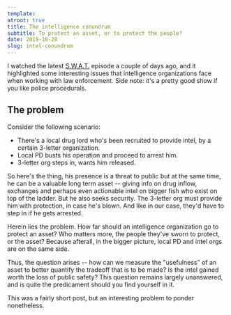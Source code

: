 ```yaml
---
template:
atroot: true
title: The intelligence conundrum
subtitle: To protect an asset, or to protect the people?
date: 2019-10-28
slug: intel-conundrum
---
```


I watched the latest [S.W.A.T.](https://en.wikipedia.org/wiki/S.W.A.T._(2017_TV_series))
episode a couple of days ago, and it highlighted some interesting issues that
intelligence organizations face when working with law enforcement. Side note: it's a pretty
good show if you like police procedurals.

## The problem

Consider the following scenario:

- There's a local drug lord who's been recruited to provide intel, by a certain 3-letter organization.
- Local PD busts his operation and proceed to arrest him.
- 3-letter org steps in, wants him released.

So here's the thing, his presence is a threat to public but at the same time, 
he can be a valuable long term asset -- giving info on drug inflow, exchanges and perhaps even 
actionable intel on bigger fish who exist on top of the ladder. But he also
seeks security. The 3-letter org must provide him with protection, 
in case he's blown. And like in our case, they'd have to step in if he gets arrested.

Herein lies the problem. How far should an intelligence organization go to protect an asset? 
Who matters more, the people they've sworn to protect, or the asset? 
Because afterall, in the bigger picture, local PD and intel orgs are on the same side.

Thus, the question arises -- how can we measure the "usefulness" of an
asset to better quantify the tradeoff that is to be made? 
Is the intel gained worth the loss of public safety?
This question remains largely unanswered, and is quite the 
predicament should you find yourself in it.

This was a fairly short post, but an interesting problem to ponder
nonetheless.

